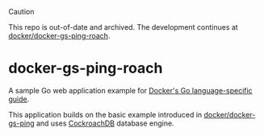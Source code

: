 > [!CAUTION]
> This repo is out-of-date and archived. The development continues at [docker/docker-gs-ping-roach](https://github.com/docker/docker-gs-ping-roach).

# docker-gs-ping-roach

A sample Go web application example for [Docker's Go language-specific guide](https://docs.docker.com/language/golang/).

This application builds on the basic example introduced in [docker/docker-gs-ping](https://github.com/docker/docker-gs-ping) and uses [CockroachDB](https://github.com/cockroachdb/cockroach) database engine.

